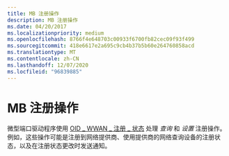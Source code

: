 ```yaml
---
title: MB 注册操作
description: MB 注册操作
ms.date: 04/20/2017
ms.localizationpriority: medium
ms.openlocfilehash: 8766f4e648703c00933f6700fb82cec09f93f499
ms.sourcegitcommit: 418e6617e2a695c9cb4b37b5b60e264760858acd
ms.translationtype: MT
ms.contentlocale: zh-CN
ms.lasthandoff: 12/07/2020
ms.locfileid: "96839885"
---
```

# <a name="mb-registration-operations"></a>MB 注册操作


微型端口驱动程序使用 [OID \_ WWAN \_ 注册 \_ 状态](./oid-wwan-register-state.md) 处理 *查询* 和 *设置* 注册操作。 例如，这些操作可能是注册到网络提供商、使用提供商的网络查询设备的注册状态，以及在注册状态更改时发送通知。

 

